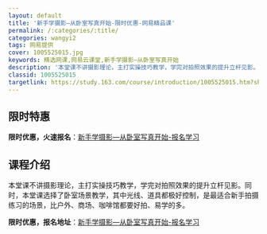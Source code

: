 ```yaml
---
layout: default
title: '新手学摄影—从卧室写真开始-限时优惠-网易精品课'
permalink: /:categories/:title/
categories: wangyi2
tags: 网易提供
cover: 1005525015.jpg
keywords: 精选网课,网易云课堂,新手学摄影—从卧室写真开始
description: '本堂课不讲摄影理论，主打实操技巧教学，学完对拍照效果的提升立杆见影。同时，本堂课选择了卧室场景教学，其中光线、道具都极好'
classid: 1005525015
targetlink: https://study.163.com/course/introduction/1005525015.htm?share=1&shareId=1025206652&utm_campaign=share&utm_medium=iphoneShare&utm_source=&utm_u=1025206652
---
```


## 限时特惠

**限时优惠，火速报名**：[新手学摄影—从卧室写真开始-报名学习](https://study.163.com/course/introduction/1005525015.htm?share=1&shareId=1025206652&utm_campaign=share&utm_medium=iphoneShare&utm_source=&utm_u=1025206652)

## 课程介绍

本堂课不讲摄影理论，主打实操技巧教学，学完对拍照效果的提升立杆见影。同时，本堂课选择了卧室场景教学，其中光线、道具都极好控制，是最适合新手拍摄练习的场景，比户外、商场、咖啡馆都要好拍、易学的多。

**限时优惠，报名地址**：[新手学摄影—从卧室写真开始-报名学习](https://study.163.com/course/introduction/1005525015.htm?share=1&shareId=1025206652&utm_campaign=share&utm_medium=iphoneShare&utm_source=&utm_u=1025206652)

